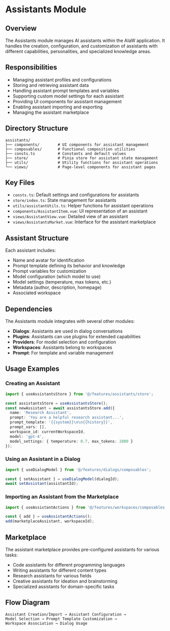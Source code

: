 # Assistants Module

## Overview

The Assistants module manages AI assistants within the AIaW application. It handles the creation, configuration, and customization of assistants with different capabilities, personalities, and specialized knowledge areas.

## Responsibilities

- Managing assistant profiles and configurations
- Storing and retrieving assistant data
- Handling assistant prompt templates and variables
- Supporting custom model settings for each assistant
- Providing UI components for assistant management
- Enabling assistant importing and exporting
- Managing the assistant marketplace

## Directory Structure

```
assistants/
├── components/        # UI components for assistant management
├── composables/       # Functional composition utilities
├── consts.ts          # Constants and default values
├── store/             # Pinia store for assistant state management
├── utils/             # Utility functions for assistant operations
└── views/             # Page-level components for assistant pages
```

## Key Files

- `consts.ts`: Default settings and configurations for assistants
- `store/index.ts`: State management for assistants
- `utils/assistantUtils.ts`: Helper functions for assistant operations
- `components/AssistantItem.vue`: UI representation of an assistant
- `views/AssistantView.vue`: Detailed view of an assistant
- `views/AssistantsMarket.vue`: Interface for the assistant marketplace

## Assistant Structure

Each assistant includes:

- Name and avatar for identification
- Prompt template defining its behavior and knowledge
- Prompt variables for customization
- Model configuration (which model to use)
- Model settings (temperature, max tokens, etc.)
- Metadata (author, description, homepage)
- Associated workspace

## Dependencies

The Assistants module integrates with several other modules:

- **Dialogs**: Assistants are used in dialog conversations
- **Plugins**: Assistants can use plugins for extended capabilities
- **Providers**: For model selection and configuration
- **Workspaces**: Assistants belong to workspaces
- **Prompt**: For template and variable management

## Usage Examples

### Creating an Assistant

```typescript
import { useAssistantsStore } from '@/features/assistants/store';

const assistantsStore = useAssistantsStore();
const newAssistant = await assistantsStore.add({
  name: 'Research Assistant',
  prompt: 'You are a helpful research assistant...',
  prompt_template: '{{system}}\n\n{{history}}',
  prompt_vars: [],
  workspace_id: currentWorkspaceId,
  model: 'gpt-4',
  model_settings: { temperature: 0.7, max_tokens: 2000 }
});
```

### Using an Assistant in a Dialog

```typescript
import { useDialogModel } from '@/features/dialogs/composables';

const { setAssistant } = useDialogModel(dialogId);
await setAssistant(assistantId);
```

### Importing an Assistant from the Marketplace

```typescript
import { useAssistantActions } from '@/features/workspaces/composables';

const { add } = useAssistantActions();
add(marketplaceAssistant, workspaceId);
```

## Marketplace

The assistant marketplace provides pre-configured assistants for various tasks:

- Code assistants for different programming languages
- Writing assistants for different content types
- Research assistants for various fields
- Creative assistants for ideation and brainstorming
- Specialized assistants for domain-specific tasks

## Flow Diagram

```
Assistant Creation/Import → Assistant Configuration → 
Model Selection → Prompt Template Customization →
Workspace Association → Dialog Usage
```